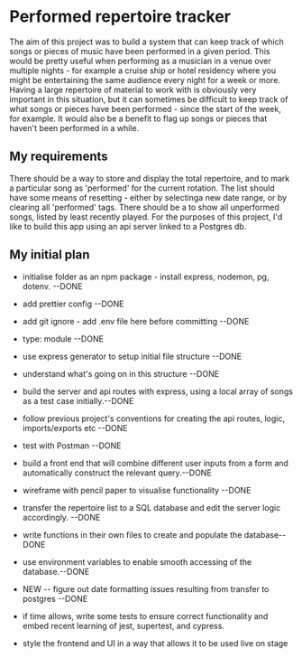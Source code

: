 # Performed repertoire tracker

The aim of this project was to build a system that can keep track of which songs or pieces of music have been performed in a given period. This would be pretty useful when performing as a musician in a venue over multiple nights - for example a cruise ship or hotel residency where you might be entertaining the same audience every night for a week or more. Having a large repertoire of material to work with is obviously very important in this situation, but it can sometimes be difficult to keep track of what songs or pieces have been performed - since the start of the week, for example.
It would also be a benefit to flag up songs or pieces that haven't been performed in a while.

## My requirements

There should be a way to store and display the total repertoire, and to mark a particular song as 'performed' for the current rotation.
The list should have some means of resetting - either by selectinga new date range, or by clearing all 'performed' tags.
There should be a to show all unperformed songs, listed by least recently played.
For the purposes of this project, I'd like to build this app using an api server linked to a Postgres db.

## My initial plan

- initialise folder as an npm package - install express, nodemon, pg, dotenv. --DONE
- add prettier config --DONE
- add git ignore - add .env file here before committing --DONE
- type: module --DONE
- use express generator to setup initial file structure --DONE
- understand what's going on in this structure --DONE
- build the server and api routes with express, using a local array of songs as a test case initially.--DONE
- follow previous project's conventions for creating the api routes, logic, imports/exports etc --DONE
- test with Postman --DONE

- build a front end that will combine different user inputs from a form and automatically construct the relevant query.--DONE
- wireframe with pencil paper to visualise functionality --DONE

- transfer the repertoire list to a SQL database and edit the server logic accordingly. --DONE

- write functions in their own files to create and populate the database--DONE

- use environment variables to enable smooth accessing of the database.--DONE

- NEW -- figure out date formatting issues resulting from transfer to postgres --DONE

- if time allows, write some tests to ensure correct functionality and embed recent learning of jest, supertest, and cypress.

- style the frontend and UI in a way that allows it to be used live on stage
